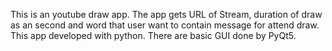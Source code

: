 This is an youtube draw app.
The app gets URL of Stream, duration of draw as an second and word that user want to contain message for attend draw.
This app developed with python.
There are basic GUI done by PyQt5.
